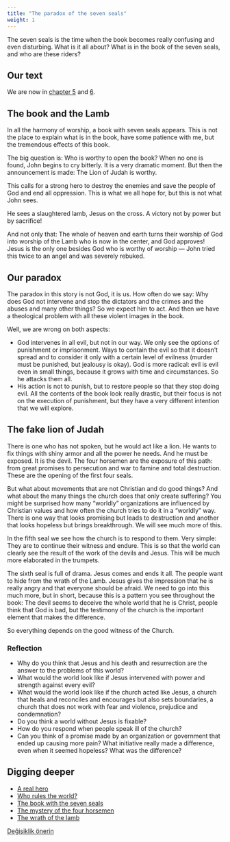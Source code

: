 ```yaml
---
title: "The paradox of the seven seals"
weight: 1
---
```



The seven seals is the time when the book becomes really confusing and even disturbing. What is it all about? What is in the book of the seven seals, and who are these riders?


## Our text

<a name="a892"></a>
We are now in [chapter 5](https://www.bibleserver.com/NIV/Revelation5) and [6](https://www.bibleserver.com/NIV/Revelation6).


## The book and the Lamb

<a name="fb16"></a>
In all the harmony of worship, a book with seven seals appears. This is not the place to explain what is in the book, have some patience with me, but the tremendous effects of this book.

The big question is: Who is worthy to open the book? When no one is found, John begins to cry bitterly. It is a very dramatic moment. But then the announcement is made: The Lion of Judah is worthy.

This calls for a strong hero to destroy the enemies and save the people of God and end all oppression. This is what we all hope for, but this is not what John sees.

He sees a slaughtered lamb, Jesus on the cross. A victory not by power but by sacrifice!

And not only that: The whole of heaven and earth turns their worship of God into worship of the Lamb who is now in the center, and God approves! Jesus is the only one besides God who is worthy of worship — John tried this twice to an angel and was severely rebuked.


## Our paradox

<a name="d2bc"></a>
The paradox in this story is not God, it is us. How often do we say: Why does God not intervene and stop the dictators and the crimes and the abuses and many other things? So we expect him to act. And then we have a theological problem with all these violent images in the book.

Well, we are wrong on both aspects:

- God intervenes in all evil, but not in our way. We only see the options of punishment or imprisonment. Ways to contain the evil so that it doesn’t spread and to consider it only with a certain level of evilness (murder must be punished, but jealousy is okay). God is more radical: evil is evil even in small things, because it grows with time and circumstances. So he attacks them all.
- His action is not to punish, but to restore people so that they stop doing evil. All the contents of the book look really drastic, but their focus is not on the execution of punishment, but they have a very different intention that we will explore.



## The fake lion of Judah

<a name="7278"></a>
There is one who has not spoken, but he would act like a lion. He wants to fix things with shiny armor and all the power he needs. And he must be exposed. It is the devil. The four horsemen are the exposure of this path: from great promises to persecution and war to famine and total destruction. These are the opening of the first four seals.

But what about movements that are not Christian and do good things? And what about the many things the church does that only create suffering? You might be surprised how many “worldly” organizations are influenced by Christian values and how often the church tries to do it in a “worldly” way. There is one way that looks promising but leads to destruction and another that looks hopeless but brings breakthrough. We will see much more of this.

In the fifth seal we see how the church is to respond to them. Very simple: They are to continue their witness and endure. This is so that the world can clearly see the result of the work of the devils and Jesus. This will be much more elaborated in the trumpets.

The sixth seal is full of drama. Jesus comes and ends it all. The people want to hide from the wrath of the Lamb. Jesus gives the impression that he is really angry and that everyone should be afraid. We need to go into this much more, but in short, because this is a pattern you see throughout the book: The devil seems to deceive the whole world that he is Christ, people think that God is bad, but the testimony of the church is the important element that makes the difference.

So everything depends on the good witness of the Church.


### Reflection

<a name="8333"></a>
- Why do you think that Jesus and his death and resurrection are the answer to the problems of this world?
- What would the world look like if Jesus intervened with power and strength against every evil?
- What would the world look like if the church acted like Jesus, a church that heals and reconciles and encourages but also sets boundaries, a church that does not work with fear and violence, prejudice and condemnation?
- Do you think a world without Jesus is fixable?
- How do you respond when people speak ill of the church?
- Can you think of a promise made by an organization or government that ended up causing more pain? What initiative really made a difference, even when it seemed hopeless? What was the difference?







## Digging deeper

<a name="06f1"></a>
- [A real hero](../../../topics/hero/short/a-real-hero)
- [Who rules the world?](../../../topics/hero/short/who-rules-the-world)
- [The book with the seven seals](../../../content/seals/expl/the-book-with-the-seven-seals)
- [The mystery of the four horsemen](../../../content/seals/expl/the-mystery-of-the-four-horse-men)
- [The wrath of the lamb](../../../content/seals/expl/the-wrath-of-the-lamb)







[Değişiklik önerin](https://github.com/revelation-today/revelation-today/blob/main/exampleSite/content/docs/content/seals/appl/the-paradox-of-the-seven-seals.md)
